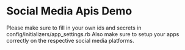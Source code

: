 # Social Media Apis Demo

Please make sure to fill in your own ids and secrets in config/initializers/app_settings.rb
Also make sure to setup your apps correctly on the respective social media platforms.

